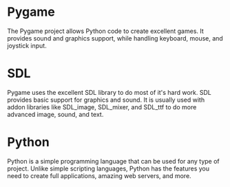 # Pygame #

The Pygame project allows Python code to create excellent games. It provides sound and graphics support, while handling keyboard, mouse, and joystick input.

# SDL #

Pygame uses the excellent SDL library to do most of it's hard work. SDL provides basic support for graphics and sound. It is usually used with addon libraries like SDL\_image, SDL\_mixer, and SDL\_ttf to do more advanced image, sound, and text.

# Python #

Python is a simple programming language that can be used for any type of project. Unlike simple scripting languages, Python has the features you need to create full applications, amazing web servers, and more.